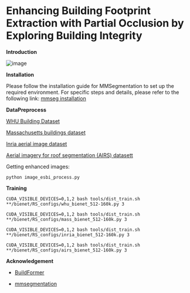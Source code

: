 # **Enhancing Building Footprint Extraction with Partial Occlusion by Exploring Building Integrity**

**Introduction**

![image](https://github.com/user-attachments/assets/3342724c-68ab-400e-ba7e-9e8e759be157)

**Installation**
 
Please follow the installation guide for MMSegmentation to set up the required environment. For specific steps and details, please refer to the following link: [mmseg installation](https://github.com/open-mmlab/mmsegmentation/blob/main/docs/en/get_started.md#installation)


**DataPreprocess**

[WHU Building Dataset](https://study.rsgis.whu.edu.cn/pages/download/building_dataset.html)

[Massachusetts buildings dataset](https://www.kaggle.com/datasets/balraj98/massachusetts-buildings-dataset)

[Inria aerial image dataset](https://project.inria.fr/aerialimagelabeling/)

[Aerial imagery for roof segmentation (AIRS) datasett](https://www.airs-dataset.com/)


Getting enhanced images:  

```python image_esbi_process.py ```

**Training**

```
CUDA_VISIBLE_DEVICES=0,1,2 bash tools/dist_train.sh **/bienet/RS_configs/whu_bienet_512-160k.py 3
```

```
CUDA_VISIBLE_DEVICES=0,1,2 bash tools/dist_train.sh **/bienet/RS_configs/mass_bienet_512-160k.py 3
```

```
CUDA_VISIBLE_DEVICES=0,1,2 bash tools/dist_train.sh **/bienet/RS_configs/inria_bienet_512-160k.py 3
```

```
CUDA_VISIBLE_DEVICES=0,1,2 bash tools/dist_train.sh **/bienet/RS_configs/airs_bienet_512-160k.py 3
```

**Acknowledgement**

+ [BuildFormer](https://github.com/WangLibo1995/BuildFormer) 

+ [mmsegmentation](https://github.com/open-mmlab/mmsegmentation) 

